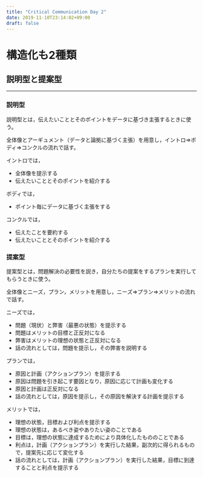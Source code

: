 ```yaml
---
title: "Critical Communication Day 2"
date: 2019-11-10T23:14:02+09:00
draft: false
---
```

# 構造化も2種類

## 説明型と提案型

---

### 説明型

説明型とは，伝えたいこととそのポイントをデータに基づき主張するときに使う。  

全体像とアーギュメント（データと論拠に基づく主張）を用意し，イントロ⇒ボディ⇒コンクルの流れで話す。  

イントロでは，

* 全体像を提示する
* 伝えたいこととそのポイントを紹介する

ボディでは，

* ポイント毎にデータに基づく主張をする

コンクルでは，

* 伝えたことを要約する
* 伝えたいこととそのポイントを紹介する

### 提案型

提案型とは，問題解決の必要性を説き，自分たちの提案をするプランを実行してもらうときに使う。

全体像とニーズ，プラン，メリットを用意し，ニーズ⇒プラン⇒メリットの流れで話す。

ニーズでは，

* 問題（現状）と弊害（最悪の状態）を提示する
* 問題はメリットの目標と正反対になる
* 弊害はメリットの理想の状態と正反対になる
* 話の流れとしては，問題を提示し，その弊害を説明する

プランでは，

* 原因と計画（アクションプラン）を提示する
* 原因は問題を引き起こす要因となり，原因に応じて計画も変化する
* 原因と計画は正反対になる
* 話の流れとしては，原因を提示し，その原因を解決する計画を提示する

メリットでは，

* 理想の状態，目標および利点を提示する
* 理想の状態は，あるべき姿やありたい姿のことである
* 目標は，理想の状態に達成するためにより具体化したもののことである
* 利点は，計画（アクションプラン）を実行した結果，副次的に得られるもので，提案先に応じて変化する
* 話の流れとしては，計画（アクションプラン）を実行した結果，目標に到達することと利点を提示する